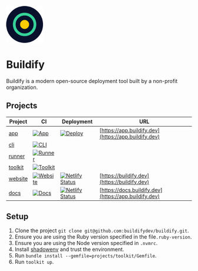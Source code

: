 <img src="assets/logo.png" width="100"/>

# Buildify

Buildify is a modern open-source deployment tool built by a non-profit organization.

## Projects

| Project                      | CI                                                                                                                                                                   | Deployment                                                                                                                                                            | URL                                                   |
| ---------------------------- | -------------------------------------------------------------------------------------------------------------------------------------------------------------------- | --------------------------------------------------------------------------------------------------------------------------------------------------------------------- | ----------------------------------------------------- |
| [app](/projects/app)         | [![App](https://github.com/buildifydev/buildify/actions/workflows/app.yml/badge.svg)](https://github.com/buildifydev/buildify/actions/workflows/app.yml)             | [![Deploy](https://github.com/buildifydev/buildify/actions/workflows/deploy.yml/badge.svg)](https://github.com/buildifydev/buildify/actions/workflows/deploy.yml)     | [https://app.buildify.dev](https://app.buildify.dev)  |
| [cli](/projects/cli)         | [![CLI](https://github.com/buildifydev/buildify/actions/workflows/cli.yml/badge.svg)](https://github.com/buildifydev/buildify/actions/workflows/cli.yml)             |                                                                                                                                                                       |
| [runner](/projects/runner)   | [![Runner](https://github.com/buildifydev/buildify/actions/workflows/runner.yml/badge.svg)](https://github.com/buildifydev/buildify/actions/workflows/runner.yml)    |                                                                                                                                                                       |
| [toolkit](/projects/toolkit) | [![Toolkit](https://github.com/buildifydev/buildify/actions/workflows/toolkit.yml/badge.svg)](https://github.com/buildifydev/buildify/actions/workflows/toolkit.yml) |                                                                                                                                                                       |
| [website](/projects/website) | [![Website](https://github.com/buildifydev/buildify/actions/workflows/website.yml/badge.svg)](https://github.com/buildifydev/buildify/actions/workflows/website.yml) | [![Netlify Status](https://api.netlify.com/api/v1/badges/94082320-b667-45eb-a1cd-59ac49a67b83/deploy-status)](https://app.netlify.com/sites/buildify-website/deploys) | [https://buildify.dev](https://buildify.dev)          |
| [docs](/projects/docs)       | [![Docs](https://github.com/buildifydev/buildify/actions/workflows/docs.yml/badge.svg)](https://github.com/buildifydev/buildify/actions/workflows/docs.yml)          | [![Netlify Status](https://api.netlify.com/api/v1/badges/db6cd641-9035-417e-b5f4-bfb239607006/deploy-status)](https://app.netlify.com/sites/buildify-docs/deploys)    | [https://docs.buildify.dev](https://app.buildify.dev) |

## Setup

1. Clone the project `git clone git@github.com:buildifydev/buildify.git`.
2. Ensure you are using the Ruby version specified in the file`.ruby-version`.
3. Ensure you are using the Node version specified in `.nvmrc`.
4. Install [shadowenv](https://github.com/Shopify/shadowenv) and trust the environment.
5. Run `bundle install --gemfile=projects/toolkit/Gemfile`.
6. Run `toolkit up`.
